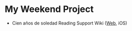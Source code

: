 # My Weekend Project
- Cien años de soledad Reading Support Wiki ([Web](https://macondo.wiki/), iOS)
